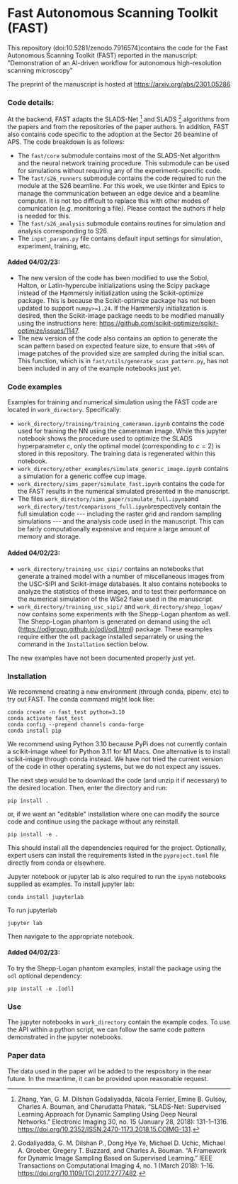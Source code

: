 # Fast Autonomous Scanning Toolkit (FAST) 

This repository (doi:10.5281/zenodo.7916574)contains the code for the Fast Autonomous Scanning Toolkit (FAST) reported 
in the manuscript: 
"Demonstration of an AI-driven workflow for autonomous high-resolution scanning microscopy"


The preprint of the manuscript is hosted at https://arxiv.org/abs/2301.05286

### Code details:

At the backend, FAST adapts the SLADS-Net [^1] and SLADS [^2] algorithms from the papers and from the
repositories of the paper authors. In addition, FAST also contains code specific to
the adoption at the Sector 26 beamline of APS. The code breakdown is as follows:

- The `fast/core` submodule contains most of the SLADS-Net algorithm and the neural network training procedure. This submodule can be used for simulations without requiring any of the experiment-specific code.
- The `fast/s26_runners` submodule contains the code required to run the module at the S26 beamline. For this woek, we use tkinter and Epics to manage the communication between an edge device and a beamline computer. It is not too difficult to replace this with other modes of comunication (e.g. monitoring a file). Please contact the authors if help is needed for this.
- The `fast/s26_analysis` submodule contains routines for simulation and analysis corresponding to S26. 
- The `input_params.py` file contains default input settings for simulation, experiment, training, etc.

#### Added 04/02/23:

- The new version of the code has been modified to use the Sobol, Halton, or Latin-hypercube initializations using the Scipy package instead of the Hammersly initialization using the Scikit-optimize package. This is because the Scikit-optimize package has not been updated to support `numpy>=1.24`. If the Hammersly initialization is desired, then the Scikit-image package needs to be modified manually using the instructions here: https://github.com/scikit-optimize/scikit-optimize/issues/1147.
- The new version of the code also contains an option to generate the scan pattern based on expected feature size, to ensure that `>99%` of image patches of the provided size are sampled during the initial scan. This function, which is in `fast/utils/generate_scan_pattern.py`, has not been included in any of the example notebooks just yet. 

[^1]: Zhang, Yan, G. M. Dilshan Godaliyadda, Nicola Ferrier, Emine B. Gulsoy, Charles A. Bouman, and Charudatta Phatak. “SLADS-Net: Supervised Learning Approach for Dynamic Sampling Using Deep Neural Networks.” Electronic Imaging 30, no. 15 (January 28, 2018): 131-1–1316. https://doi.org/10.2352/ISSN.2470-1173.2018.15.COIMG-131.  
[^2]: Godaliyadda, G. M. Dilshan P., Dong Hye Ye, Michael D. Uchic, Michael A. Groeber, Gregery T. Buzzard, and Charles A. Bouman. “A Framework for Dynamic Image Sampling Based on Supervised Learning.” IEEE Transactions on Computational Imaging 4, no. 1 (March 2018): 1–16. https://doi.org/10.1109/TCI.2017.2777482.




### Code examples
Examples for training and numerical simulation using the FAST code are located in `work_directory`. 
Specifically:

- `work_directory/training/training_cameraman.ipynb` contains the code used for training the NN using the cameraman image. While this jupyter notebook shows the procedure used to optimize the SLADS hyperparameter $c$, only the optimal model (corresponding to $c=2$) is stored in this repository. The training data is regenerated within this notebook.
- `work_directory/other_examples/simulate_generic_image.ipynb` contains a simulation for a generic coffee cup image. 
- `work_directory/sims_paper/simulate_fast.ipynb` contains the code for the FAST results in the numerical simulated presented in the manuscript. 
- The files `work_directory/sims_paper/simulate_full.ipynb`and  `work_directory/test/comparisons_full.ipynb`respectively contain the full simulation code --- including the raster grid and random sampling simulations --- and the analysis code used in the manuscript. This can be fairly computationally expensive and require a large amount of memory and storage.

#### Added 04/02/23:
- `work_directory/training_usc_sipi/` contains an notebooks that generate a trained model with a number of miscellaneous images from the USC-SIPI and Scikit-image databases. It also contains notebooks to analyze the statistics of these images, and to test their performance on the numerical simulation of the WSe2 flake used in the manuscript. 
-  `work_directory/training_usc_sipi/` and `work_directory/shepp_logan/` now contains some experiments with the Shepp-Logan phantom as well. The Shepp-Logan phantom is generated on demand using the `odl` (https://odlgroup.github.io/odl/odl.html) package. These examples require either the `odl` package installed separrately or using the command in the `Installation` section below.

The new examples have not been documented properly just yet.

### Installation

We recommend creating a new environment (through conda, pipenv, etc) to try out FAST. The conda command might look like:
```shell
conda create -n fast_test python=3.10
conda activate fast_test
conda config --prepend channels conda-forge
conda install pip
```
We recommend using Python 3.10 because PyPi does not currently contain a scikit-image wheel for Python 3.11 for M1 Macs. One alternative is to install scikit-image through conda instead. We have not tried the current version of the code in other operating systems, but we do not expect any issues.

The next step would be to download the code (and unzip it if necessary) to the desired location.  Then, enter the directory and run:
```shell
pip install .
```
or, if we want an "editable" installation where one can modify the source code and continue using the package without any reinstall. 
```shell
pip install -e .
```
This should install all the dependencies required for the project. Optionally, expert users can install the requirements listed in the `pyproject.toml` file directly from conda or elsewhere.

Jupyter notebook or jupyter lab is also required to run the `ipynb` notebooks supplied as examples. To install jupyter lab:
```shell
conda install jupyterlab
```
To run jupyterlab
```shell
jupyter lab
```
Then navigate to the appropriate notebook.


#### Added 04/02/23:

To try the Shepp-Logan phantom examples,  install the package using the `odl` optional dependency:
```shell
pip install -e .[odl]
``` 

### Use

The jupyter notebooks in `work_directory` contain the example codes. To use the API within a python script, 
we can follow the same code pattern demonstrated in the jupyter notebooks.

### Paper data

The data used in the paper wil be added to the respository in the near future. In the meantime, it can be provided upon reasonable request. 
